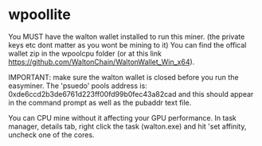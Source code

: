 # wpoollite

You MUST have the walton wallet installed to run this miner. (the private keys etc dont matter as you wont be mining to it)
You can find the offical wallet zip in the wpoolcpu folder 
(or at this link https://github.com/WaltonChain/WaltonWallet_Win_x64).

IMPORTANT: make sure the walton wallet is closed before you run the easyminer. The 'psuedo' pools address is:
0xde6ccd2b3de6761d223ff00fd99b0fec43a82cad and this should appear in the command prompt as well as the pubaddr text file.

You can CPU mine without it affecting your GPU performance. In task manager, details tab, right click the task (walton.exe)
and hit 'set affinity, uncheck one of the cores.
